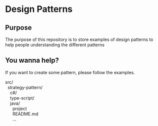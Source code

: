 # Design Patterns

## Purpose
The purpose of this repository is to store examples of design patterns to help people understanding the different patterns

## You wanna help? 

If you want to create some pattern, please follow the examples.

src/  
&nbsp; strategy-pattern/  
&nbsp; &nbsp; c#/  
&nbsp; &nbsp; type-script/   
&nbsp; &nbsp; java/  
&nbsp; &nbsp; &nbsp; project  
&nbsp; &nbsp; &nbsp; README.md  
&nbsp; &nbsp; &nbsp; ...
